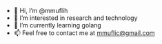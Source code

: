 - 👋 Hi, I’m @mmuflih
- 👀 I’m interested in research and technology
- 🌱 I’m currently learning golang
- 📫 Feel free to contact me at mmuflic@gmail.com

<!---
mmuflih/mmuflih is a ✨ special ✨ repository because its `README.md` (this file) appears on your GitHub profile.
You can click the Preview link to take a look at your changes.
--->
